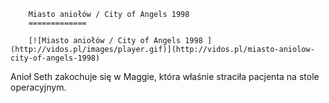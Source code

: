 
        Miasto aniołów / City of Angels 1998 
        =============
        
        [![Miasto aniołów / City of Angels 1998 ](http://vidos.pl/images/player.gif)](http://vidos.pl/miasto-aniolow-city-of-angels-1998)
        
        
 Anioł Seth zakochuje się w Maggie, która właśnie straciła pacjenta na stole operacyjnym.
    